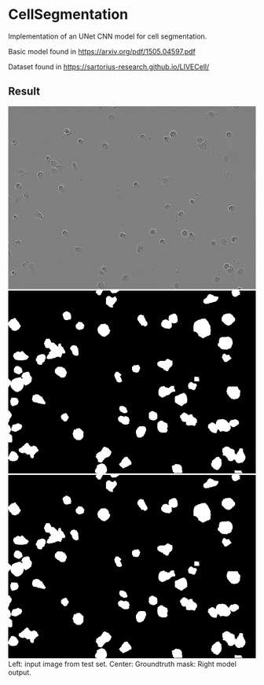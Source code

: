 # CellSegmentation
Implementation of an UNet CNN model for cell segmentation.

Basic model found in https://arxiv.org/pdf/1505.04597.pdf 

Dataset found in https://sartorius-research.github.io/LIVECell/ 

## Result
![image alt >](/A172_Phase_C7_1_00d00h00m_1.tif)
![image alt <](/saved_images/0.png) 
![image alt ><](/A172_Phase_C7_1_00d00h00m_1_mask.png)
Left: input image from test set. Center: Groundtruth mask: Right model output.